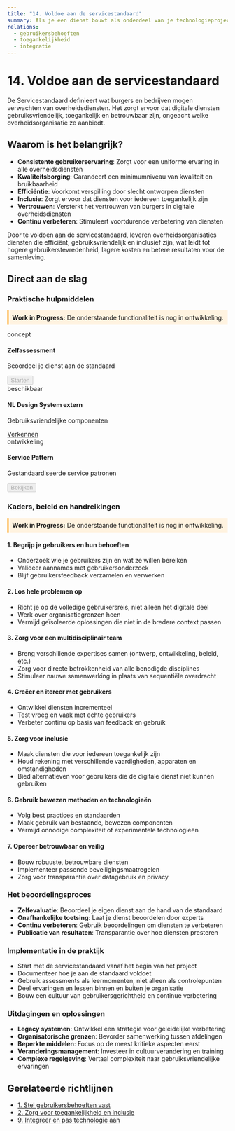 ```yaml
---
title: "14. Voldoe aan de servicestandaard"
summary: Als je een dienst bouwt als onderdeel van je technologieproject of -programma, moet je ook voldoen aan de Servicestandaard.
relations:
  - gebruikersbehoeften
  - toegankelijkheid
  - integratie
---
```


# 14. Voldoe aan de servicestandaard

De Servicestandaard definieert wat burgers en bedrijven mogen verwachten van overheidsdiensten. Het zorgt ervoor dat digitale diensten gebruiksvriendelijk, toegankelijk en betrouwbaar zijn, ongeacht welke overheidsorganisatie ze aanbiedt.

## Waarom is het belangrijk?

- **Consistente gebruikerservaring**: Zorgt voor een uniforme ervaring in alle overheidsdiensten
- **Kwaliteitsborging**: Garandeert een minimumniveau van kwaliteit en bruikbaarheid
- **Efficiëntie**: Voorkomt verspilling door slecht ontworpen diensten
- **Inclusie**: Zorgt ervoor dat diensten voor iedereen toegankelijk zijn
- **Vertrouwen**: Versterkt het vertrouwen van burgers in digitale overheidsdiensten
- **Continu verbeteren**: Stimuleert voortdurende verbetering van diensten

Door te voldoen aan de servicestandaard, leveren overheidsorganisaties diensten die efficiënt, gebruiksvriendelijk en inclusief zijn, wat leidt tot hogere gebruikerstevredenheid, lagere kosten en betere resultaten voor de samenleving.

## Direct aan de slag

<div class="direct-aan-de-slag">
    <h3>Praktische hulpmiddelen</h3>
    <div class="warning-banner" style="background-color: #fff3e0; padding: 0.5rem; border-left: 3px solid #ff9800; margin-bottom: 0.8rem;">
        <strong>Work in Progress:</strong> De onderstaande functionaliteit is nog in ontwikkeling.
    </div>
    <div class="action-cards">
        <div class="action-card">
            <span class="wip-badge wip-badge-concept">concept</span>
            <h4 >Zelfassessment</h4>
            <p >Beoordeel je dienst aan de standaard</p>
            <button disabled class="action-button">Starten</button>
        </div>
        <div class="action-card">
            <span class="wip-badge wip-badge-beschikbaar">beschikbaar</span>
            <h4 >NL Design System <span class="category-badge">extern</span></h4>
            <p >Gebruiksvriendelijke componenten</p>
            <a href="https://nldesignsystem.nl" class="action-button" target="_blank">Verkennen</a>
        </div>
        <div class="action-card">
            <span class="wip-badge wip-badge-ontwikkeling">ontwikkeling</span>
            <h4 >Service Pattern</h4>
            <p >Gestandaardiseerde service patronen</p>
            <button disabled class="action-button">Bekijken</button>
        </div>
    </div>
</div>

<div class="direct-aan-de-slag">
    <h3>Kaders, beleid en handreikingen</h3>
    <div class="warning-banner" style="background-color: #fff3e0; padding: 0.5rem; border-left: 3px solid #ff9800; margin-bottom: 0.8rem;">
        <strong>Work in Progress:</strong> De onderstaande functionaliteit is nog in ontwikkeling.
    </div>
    <div class="action-cards">
    </div>
</div>

#### 1. Begrijp je gebruikers en hun behoeften

- Onderzoek wie je gebruikers zijn en wat ze willen bereiken
- Valideer aannames met gebruikersonderzoek
- Blijf gebruikersfeedback verzamelen en verwerken

#### 2. Los hele problemen op

- Richt je op de volledige gebruikersreis, niet alleen het digitale deel
- Werk over organisatiegrenzen heen
- Vermijd geïsoleerde oplossingen die niet in de bredere context passen

#### 3. Zorg voor een multidisciplinair team

- Breng verschillende expertises samen (ontwerp, ontwikkeling, beleid, etc.)
- Zorg voor directe betrokkenheid van alle benodigde disciplines
- Stimuleer nauwe samenwerking in plaats van sequentiële overdracht

#### 4. Creëer en itereer met gebruikers

- Ontwikkel diensten incrementeel
- Test vroeg en vaak met echte gebruikers
- Verbeter continu op basis van feedback en gebruik

#### 5. Zorg voor inclusie

- Maak diensten die voor iedereen toegankelijk zijn
- Houd rekening met verschillende vaardigheden, apparaten en omstandigheden
- Bied alternatieven voor gebruikers die de digitale dienst niet kunnen gebruiken

#### 6. Gebruik bewezen methoden en technologieën

- Volg best practices en standaarden
- Maak gebruik van bestaande, bewezen componenten
- Vermijd onnodige complexiteit of experimentele technologieën

#### 7. Opereer betrouwbaar en veilig

- Bouw robuuste, betrouwbare diensten
- Implementeer passende beveiligingsmaatregelen
- Zorg voor transparantie over datagebruik en privacy

### Het beoordelingsproces

- **Zelfevaluatie**: Beoordeel je eigen dienst aan de hand van de standaard
- **Onafhankelijke toetsing**: Laat je dienst beoordelen door experts
- **Continu verbeteren**: Gebruik beoordelingen om diensten te verbeteren
- **Publicatie van resultaten**: Transparantie over hoe diensten presteren

### Implementatie in de praktijk

- Start met de servicestandaard vanaf het begin van het project
- Documenteer hoe je aan de standaard voldoet
- Gebruik assessments als leermomenten, niet alleen als controlepunten
- Deel ervaringen en lessen binnen en buiten je organisatie
- Bouw een cultuur van gebruikersgerichtheid en continue verbetering

### Uitdagingen en oplossingen

- **Legacy systemen**: Ontwikkel een strategie voor geleidelijke verbetering
- **Organisatorische grenzen**: Bevorder samenwerking tussen afdelingen
- **Beperkte middelen**: Focus op de meest kritieke aspecten eerst
- **Veranderingsmanagement**: Investeer in cultuurverandering en training
- **Complexe regelgeving**: Vertaal complexiteit naar gebruiksvriendelijke ervaringen

## Gerelateerde richtlijnen

- [1. Stel gebruikersbehoeften vast](../gebruikersbehoeften/index.md)
- [2. Zorg voor toegankelijkheid en inclusie](../toegankelijkheid/index.md)
- [9. Integreer en pas technologie aan](../integratie/index.md)
